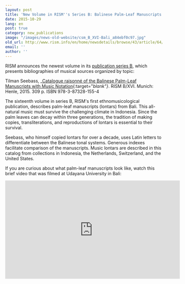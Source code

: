 ```yaml
---
layout: post
title: 'New Volume in RISM''s Series B: Balinese Palm-Leaf Manuscripts'
date: 2015-10-29
lang: en
post: true
category: new_publications
image: "/images/news-old-website/csm_B_XVI-Bali_a84ebf0c97.jpg"
old_url: http://www.rism.info/en/home/newsdetails/browse/43/article/64/new-volume-in-risms-series-b-balinese-palm-leaf-manuscripts.html
email: ''
author: ''
---
```


RISM announces the newest volume in its [publication series B](/publications.html#series-b-bibliographies-organized-by-topic), which presents bibliographies of musical sources organized by topic:

Tilman Seebass, _[Catalogue raisonné of the Balinese Palm-Leaf Manuscripts with Music Notation](https://www.henle.de/en/Catalogue-raisonne-of-the-Balinese-Palm-Leaf-Manuscripts-with-Music-Notation/HN-2530){:target="_blank"}_. RISM B/XVI. Munich: Henle, 2015. 309 p. ISBN 978-3-87328-155-4

The sixteenth volume in series B, RISM's first ethnomusicological publication, describes palm-leaf manuscripts (lontars) from Bali. This all-natural music must survive the challenging climate in Indonesia. Since the palm leaves can decay within three generations, the tradition of making copies, transliterations, and reproductions of lontars is essential to their survival.

Seebass, who himself copied lontars for over a decade, uses Latin letters to differentiate between the Balinese tonal systems. Generous indexes facilitate comparison of the manuscripts. Music lontars are described in this catalog from collections in Indonesia, the Netherlands, Switzerland, and the United States.

If you are curious about what palm-leaf manuscripts look like, watch this brief video that was filmed at Udayana University in Bali:

<iframe width="560" height="315" src="https://www.youtube.com/embed/-lCIwWwPP0I" frameborder="0" allowfullscreen></iframe>
